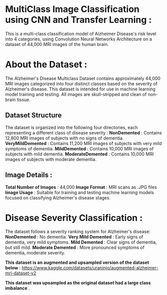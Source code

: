 # MultiClass Image Classification using CNN and Transfer Learning :
This is a multi-class classification model of Alzheimer Disease's  risk level into 4 categories, using Convolution Neural Networks Architecture on a dataset of 44,000 MRI images of the human brain.

# About the Dataset :
The Alzheimer's Disease Multiclass Dataset contains approximately 44,000 MRI images categorized into four distinct classes based on the severity of Alzheimer's disease. This dataset is intended for use in machine learning model training and testing. All images are skull-stripped and clean of non-brain tissue.

## Dataset Structure
The dataset is organized into the following four directories, each representing a different class of disease severity :
**NonDemented** : Contains 12,800 MRI images of subjects with no signs of dementia.
**VeryMildDemented** : Contains 11,200 MRI images of subjects with very mild symptoms of dementia.
**MildDemented** : Contains 10,000 MRI images of subjects with mild dementia.
**ModerateDemented** : Contains 10,000 MRI images of subjects with moderate dementia.

## Image Details :
**Total Number of Images** : 44,000
**Image Format** : MRI scans as .JPG files
**Image Usage** : Suitable for training and testing machine learning models focused on classifying Alzheimer's disease stages.

# Disease Severity Classification :
The dataset follows a severity ranking system for Alzheimer's disease:
**NonDemented** : No dementia.
**Very Mild Demented** : Early signs of dementia, very mild symptoms.
**Mild Demented** : Clear signs of dementia, but still mild.
**Moderate Demented** : More pronounced symptoms of dementia, moderate severity.

**This dataset is an augmented and upsampled version of the dataset below** :
https://www.kaggle.com/datasets/uraninjo/augmented-alzheimer-mri-dataset-v2

**This dataset was upsampled as the original dataset had a large class imbalance** .
